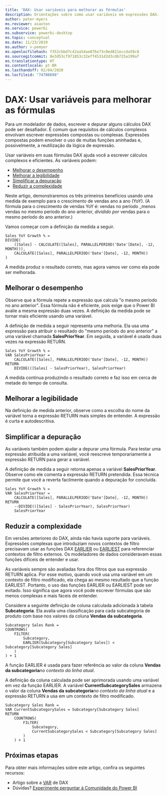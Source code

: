 ```yaml
---
title: 'DAX: Usar variáveis para melhorar as fórmulas'
description: Orientações sobre como usar variáveis em expressões DAX.
author: peter-myers
ms.reviewer: asaxton
ms.service: powerbi
ms.subservice: powerbi-desktop
ms.topic: conceptual
ms.date: 11/23/2019
ms.author: v-pemyer
ms.openlocfilehash: f352cbbd7c42aa54ae876e73c0ed821eccda59c8
ms.sourcegitcommit: 8e3d53cf971853c32eff4531d2d3cdb725a199af
ms.translationtype: HT
ms.contentlocale: pt-BR
ms.lasthandoff: 02/04/2020
ms.locfileid: "74700698"
---
```

# <a name="dax-use-variables-to-improve-your-formulas"></a>DAX: Usar variáveis para melhorar as fórmulas

Para um modelador de dados, escrever e depurar alguns cálculos DAX pode ser desafiador. É comum que requisitos de cálculos complexos envolvam escrever expressões compostas ou complexas. Expressões compostas podem envolver o uso de muitas funções aninhadas e, possivelmente, a reutilização da lógica de expressão.

Usar variáveis em suas fórmulas DAX ajuda você a escrever cálculos complexos e eficientes. As variáveis podem:

- [Melhorar o desempenho](#improve-performance)
- [Melhorar a legibilidade](#improve-readability)
- [Simplificar a depuração](#simplify-debugging)
- [Reduzir a complexidade](#reduce-complexity)

Neste artigo, demonstraremos os três primeiros benefícios usando uma medida de exemplo para o crescimento de vendas ano a ano (YoY). (A fórmula para o crescimento de vendas YoY é: vendas no período _menos vendas no mesmo período do ano anterior, _dividido por_ vendas para o mesmo período do ano anterior.)

Vamos começar com a definição da medida a seguir.

```dax
Sales YoY Growth % =
DIVIDE(
    ([Sales] - CALCULATE([Sales], PARALLELPERIOD('Date'[Date], -12, MONTH))),
    CALCULATE([Sales], PARALLELPERIOD('Date'[Date], -12, MONTH))
)
```

A medida produz o resultado correto, mas agora vamos ver como ela pode ser melhorada.

## <a name="improve-performance"></a>Melhorar o desempenho

Observe que a fórmula repete a expressão que calcula "o mesmo período no ano anterior". Essa fórmula não é eficiente, pois exige que o Power BI avalie a mesma expressão duas vezes. A definição da medida pode se tornar mais eficiente usando uma variável.

A definição de medida a seguir representa uma melhoria. Ela usa uma expressão para atribuir o resultado do "mesmo período do ano anterior" a uma variável chamada **SalesPriorYear**. Em seguida, a variável é usada duas vezes na expressão RETURN.

```dax
Sales YoY Growth % =
VAR SalesPriorYear =
    CALCULATE([Sales], PARALLELPERIOD('Date'[Date], -12, MONTH))
RETURN
    DIVIDE(([Sales] - SalesPriorYear), SalesPriorYear)
```

A medida continua produzindo o resultado correto e faz isso em cerca de metade do tempo de consulta.

## <a name="improve-readability"></a>Melhorar a legibilidade

Na definição de medida anterior, observe como a escolha do nome da variável torna a expressão RETURN mais simples de entender. A expressão é curta e autodescritiva.

## <a name="simplify-debugging"></a>Simplificar a depuração

As variáveis também podem ajudar a depurar uma fórmula. Para testar uma expressão atribuída a uma variável, você reescreve temporariamente a expressão RETURN para gerar a variável.

A definição de medida a seguir retorna apenas a variável **SalesPriorYear**. Observe como ele comenta a expressão RETURN pretendida. Essa técnica permite que você a reverta facilmente quando a depuração for concluída.

```dax
Sales YoY Growth % =
VAR SalesPriorYear =
    CALCULATE([Sales], PARALLELPERIOD('Date'[Date], -12, MONTH))
RETURN
    --DIVIDE(([Sales] - SalesPriorYear), SalesPriorYear)
    SalesPriorYear
```

## <a name="reduce-complexity"></a>Reduzir a complexidade

Em versões anteriores do DAX, ainda não havia suporte para variáveis. Expressões complexas que introduziam novos contextos de filtro precisavam usar as funções DAX [EARLIER](/dax/earlier-function-dax) ou [EARLIEST](/dax/earliest-function-dax) para referenciar contextos de filtro externos. Os modeladores de dados consideravam essas funções difíceis de entender e usar.

As variáveis sempre são avaliadas fora dos filtros que sua expressão RETURN aplica. Por esse motivo, quando você usa uma variável em um contexto de filtro modificado, ela chega ao mesmo resultado que a função EARLIEST. Portanto, o uso das funções EARLIER ou EARLIEST pode ser evitado. Isso significa que agora você pode escrever fórmulas que são menos complexas e mais fáceis de entender.

Considere a seguinte definição de coluna calculada adicionada à tabela **Subcategoria**. Ela avalia uma classificação para cada subcategoria de produto com base nos valores da coluna **Vendas da subcategoria**.

```dax
Subcategory Sales Rank =
COUNTROWS(
    FILTER(
        Subcategory,
        EARLIER(Subcategory[Subcategory Sales]) < Subcategory[Subcategory Sales]
    )
) + 1
```

A função EARLIER é usada para fazer referência ao valor da coluna **Vendas da subcategoria**_no contexto da linha atual_.

A definição da coluna calculada pode ser aprimorada usando uma variável em vez da função EARLIER. A variável **CurrentSubcategorySales** armazena o valor da coluna **Vendas da subcategoria**_no contexto da linha atual_ e a expressão RETURN a usa em um contexto de filtro modificado.

```dax
Subcategory Sales Rank =
VAR CurrentSubcategorySales = Subcategory[Subcategory Sales]
RETURN
    COUNTROWS(
        FILTER(
            Subcategory,
            CurrentSubcategorySales < Subcategory[Subcategory Sales]
        )
    ) + 1
```

## <a name="next-steps"></a>Próximas etapas

Para obter mais informações sobre este artigo, confira os seguintes recursos:

- Artigo sobre a [VAR](/dax/var-dax) de DAX
- Dúvidas? [Experimente perguntar à Comunidade do Power BI](https://community.powerbi.com/)
